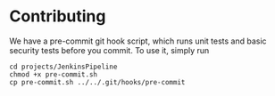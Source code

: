 # Contributing
We have a pre-commit git hook script, which runs unit tests and basic 
security tests before you commit. To use it, simply run
```
cd projects/JenkinsPipeline
chmod +x pre-commit.sh
cp pre-commit.sh ../../.git/hooks/pre-commit
```
